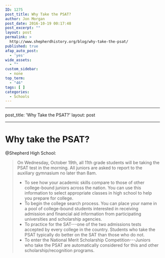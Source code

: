 ```yaml
---
ID: 1275
post_title: Why Take the PSAT?
author: Jon Morgan
post_date: 2016-10-19 00:17:48
post_excerpt: ""
layout: post
permalink: >
  http://www.shepherdhistory.org/blog/why-take-the-psat/
published: true
afap_auto_post:
  - 'yes'
wide_assets:
  - ""
custom_sidebar:
  - none
top_term:
  - "46"
tags: [ ]
categories:
  - Schools
---
```

<hr />

post_title: 'Why Take the PSAT?'
layout: post

<hr />

<h1>Why take the PSAT?</h1>

@Shepherd High School:

<blockquote>
  On Wednesday, October 19th, all 11th grade students will be taking the PSAT test in the morning. All juniors are asked to report to the auxiliary gymnasium no later than 8am.
  
  <ul>
  <li>To see how your academic skills compare to those of other college-bound juniors across the nation. You can use this information to select appropriate classes in high school to help you prepare for college. </li>
  <li>To begin the college search process. You can place your name in a pool of college-bound students interested in receiving admission and financial aid information from participating universities and scholarship agencies. </li>
  <li>To practice for the SAT---one of the two admissions tests accepted by every college in the country. Students who take the PSAT typically do better on the SAT than those who do not. </li>
  <li>To enter the National Merit Scholarship Competition---Juniors who take the PSAT are automatically considered for this and other scholarship/recognition programs.</li>
  </ul>
</blockquote>